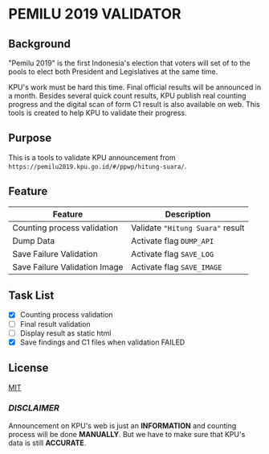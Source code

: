 # PEMILU 2019 VALIDATOR

## Background

"Pemilu 2019" is the first Indonesia's election that voters will set of to the pools to elect both President and Legislatives at the same time.

KPU's work must be hard this time. Final official results will be announced in a month. Besides several quick count results, KPU publish real counting progress and the digital scan of form C1 result is also available on web. This tools is created to help KPU to validate their progress.

## Purpose

This is a tools to validate KPU announcement from `https://pemilu2019.kpu.go.id/#/ppwp/hitung-suara/`.

## Feature

Feature | Description
--- | ---
Counting process validation | Validate `"Hitung Suara"` result
Dump Data | Activate flag `DUMP_API`
Save Failure Validation | Activate flag `SAVE_LOG`
Save Failure Validation Image | Activate flag `SAVE_IMAGE`

## Task List

- [x] Counting process validation
- [ ] Final result validation
- [ ] Display result as static html
- [x] Save findings and C1 files when validation FAILED

## License

[MIT](https://raw.githubusercontent.com/ginanjarfm/pemilu2019-validator/master/LICENSE)

### ***DISCLAIMER***

Announcement on KPU's web is just an **INFORMATION** and counting process will be done **MANUALLY**. But we have to make sure that KPU's data is still **ACCURATE**.